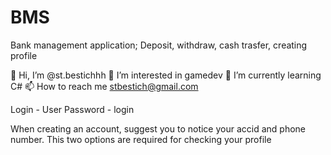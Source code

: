 # BMS
Bank management application; Deposit, withdraw, cash trasfer, creating profile

👋 Hi, I’m @st.bestichhh
👀 I’m interested in gamedev
🌱 I’m currently learning C#
📫 How to reach me stbestich@gmail.com

Login - User
Password - login

When creating an account, suggest you to notice your accid and phone number. This two options are required for checking your profile
